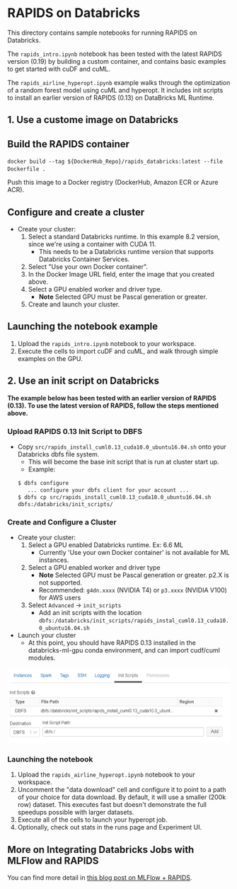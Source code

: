 # RAPIDS on Databricks

This directory contains sample notebooks for running RAPIDS on Databricks.

The `rapids_intro.ipynb` notebook has been tested with the latest RAPIDS version (0.19) by building a custom container, and contains basic examples to get started with cuDF and cuML.

The `rapids_airline_hyperopt.ipynb` example walks through the optimization of a random forest model using cuML and hyperopt. It includes init scripts to install an earlier version of RAPIDS (0.13) on DataBricks ML Runtime. 

## 1. Use a custome image on Databricks

## Build the RAPIDS container

`docker build --tag ${DockerHub_Repo}/rapids_databricks:latest --file Dockerfile .`

Push this image to a Docker registry (DockerHub, Amazon ECR or Azure ACR).

## Configure and create a cluster

* Create your cluster:
    1. Select a standard Databricks runtime. In this example 8.2 version, since we're using a container with CUDA 11.
        *  This needs to be a Databricks runtime version that supports Databricks Container Services.
    2. Select "Use your own Docker container".
    3. In the Docker Image URL field, enter the image that you created above. 
    4. Select a GPU enabled worker and driver type.
        * **Note** Selected GPU must be Pascal generation or greater.
    5. Create and launch your cluster.

## Launching the notebook example

1. Upload the `rapids_intro.ipynb` notebook to your workspace.
2. Execute the cells to import cuDF and cuML, and walk through simple examples on the GPU.

## 2. Use an init script on Databricks

**The example below has been tested with an earlier version of RAPIDS (0.13). To use the latest version of RAPIDS, follow the steps mentioned above.**

### Upload RAPIDS 0.13 Init Script to DBFS
* Copy `src/rapids_install_cuml0.13_cuda10.0_ubuntu16.04.sh` onto your Databricks dbfs file system.
    * This will become the base init script that is run at cluster start up.
    * Example:
    ```shell script
    $ dbfs configure
       ... configure your dbfs client for your account ...
    $ dbfs cp src/rapids_install_cuml0.13_cuda10.0_ubuntu16.04.sh dbfs:/databricks/init_scripts/
    ```
   
### Create and Configure a Cluster
* Create your cluster:
    1. Select a GPU enabled Databricks runtime. Ex: 6.6 ML 
        * Currently 'Use your own Docker container' is not available for ML instances.
    2. Select a GPU enabled worker and driver type
        * **Note** Selected GPU must be Pascal generation or greater. p2.X is not supported.
        * Recommended: `g4dn.xxxx` (NVIDIA T4) or `p3.xxxx` (NVIDIA V100) for AWS users
    3. Select `Advanced` -> `init_scripts`
        * Add an init scripts with the location `dbfs:/databricks/init_scripts/rapids_instal_cuml0.13_cuda10.0_ubuntu16.04.sh`
* Launch your cluster
  * At this point, you should have RAPIDS 0.13 installed in the databricks-ml-gpu conda environment, and can import cudf/cuml modules.

![Setting up init script](imgs/init_script_config.png)

### Launching the notebook

1. Upload the `rapids_airline_hyperopt.ipynb` notebook to your workspace.
2. Uncomment the "data download" cell and configure it to point to a path of your choice for data download. By default, it will use a smaller (200k row) dataset. This executes fast but doesn't demonstrate the full speedups possible with larger datasets.
3. Execute all of the cells to launch your hyperopt job.
4. Optionally, check out stats in the runs page and Experiment UI.


## More on Integrating Databricks Jobs with MLFlow and RAPIDS

You can find more detail in [this blog post on MLFlow + RAPIDS](https://medium.com/rapids-ai/managing-and-deploying-high-performance-machine-learning-models-on-gpus-with-rapids-and-mlflow-753b6fcaf75a).
